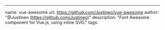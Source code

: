 ---
name: vue-awesome
url: https://github.com/Justineo/vue-awesome
author: "@Justineo (https://github.com/Justineo)"
description: "Font Awesome component for Vue.js, using inline SVG."
tags: